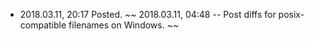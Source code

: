 
- 2018.03.11, 20:17 Posted. ~~ 2018.03.11, 04:48 -- Post diffs for posix-compatible filenames on Windows. ~~

